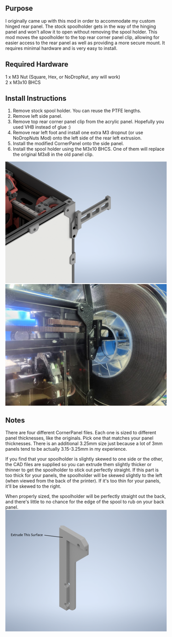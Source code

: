 ## Purpose
I originally came up with this mod in order to accommodate my custom hinged rear panel.  The stock spoolholder gets in the way of the hinging panel and won't allow it to open without removing the spool holder.  This mod moves the spoolholder to the top rear corner panel clip, allowing for easier access to the rear panel as well as providing a more secure mount.  It requires minimal hardware and is very easy to install.

## Required Hardware
1 x M3 Nut (Square, Hex, or NoDropNut, any will work) <br>
2 x M3x10 BHCS

## Install Instructions
1. Remove stock spool holder.  You can reuse the PTFE lengths.
2. Remove left side panel.  
3. Remove top rear corner panel clip from the acrylic panel.  Hopefully you used VHB instead of glue :)
4. Remove rear left foot and install one extra M3 dropnut (or use NoDropNuts Mod) onto the left side of the rear left extrusion.
5. Install the modified CornerPanel onto the side panel.  
6. Install the spool holder using the M3x10 BHCS.   One of them will replace the original M3x8 in the old panel clip.


![](IMG/Cornerpanel_Spoolholder.png)
![](IMG/IRL.jpg)


## Notes
There are four different CornerPanel files.  Each one is sized to different panel thicknesses, like the originals.  Pick one that matches your panel thicknesses.  There is an additional 3.25mm size just because a lot of 3mm panels tend to be actually 3.15-3.25mm in my experience.  

If you find that your spoolholder is slightly skewed to one side or the other, the CAD files are supplied so you can extrude them slightly thicker or thinner to get the spoolholder to stick out perfectly straight.  If this part is too thick for your panels, the spoolholder will be skewed slightly to the left (when viewed from the back of the printer).  If it's too thin for your panels, it'll be skewed to the right.

When properly sized, the spoolholder will be perfectly straight out the back, and there's little to no chance for the edge of the spool to rub on your back panel.
![](IMG/Extrude_This.png)
